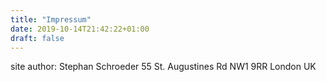 ```yaml
---
title: "Impressum"
date: 2019-10-14T21:42:22+01:00
draft: false
---
```


site author:
Stephan Schroeder
55 St. Augustines Rd
NW1 9RR London UK
